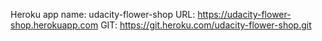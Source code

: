 Heroku app name: udacity-flower-shop
URL: https://udacity-flower-shop.herokuapp.com
GIT: https://git.heroku.com/udacity-flower-shop.git
